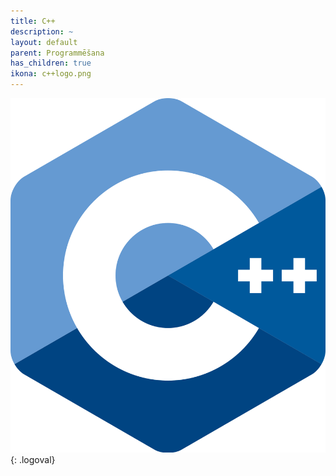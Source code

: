 ```yaml
---
title: C++
description: ~
layout: default
parent: Programmēšana
has_children: true
ikona: c++logo.png
---
```

![pythonlogo](/media/c++logo.png){: .logoval}
